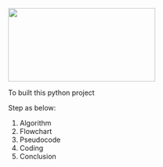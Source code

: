 <img align="centre" width="300" height="150" src="https://1.bp.blogspot.com/-tx7nfp4dVuE/YQAsplWEkxI/AAAAAAAABGE/Jup3qkIiDfg1IMZHxCZpAutoAqPLj6ZOwCLcBGAsYHQ/w1600/Screenshot%2B%2528190%2529%2B%25286%2529.jpg">

To built this python project

Step as below:
1. Algorithm
2. Flowchart
3. Pseudocode
4. Coding
5. Conclusion


